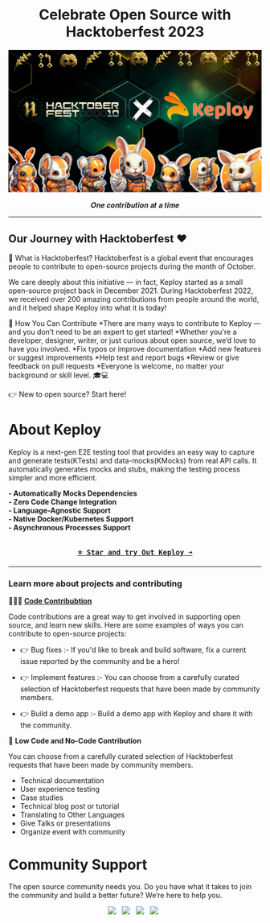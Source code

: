 <p align="center">

<h1 align="center">Celebrate
Open Source with Hacktoberfest 2023</h1>

![image](https://github.com/keploy/docs/blob/main/static/img/hacktoberfest-2023.png?raw=true)

 <p align="center">𝑶𝒏𝒆 𝒄𝒐𝒏𝒕𝒓𝒊𝒃𝒖𝒕𝒊𝒐𝒏 𝒂𝒕 𝒂 𝒕𝒊𝒎𝒆</p>

</p>

---


## Our Journey with Hacktoberfest ❤️

🎉 What is Hacktoberfest?
Hacktoberfest is a global event that encourages people to contribute to open-source projects during the month of October.

We care deeply about this initiative — in fact, Keploy started as a small open-source project back in December 2021. During Hacktoberfest 2022, we received over 200 amazing contributions from people around the world, and it helped shape Keploy into what it is today!

🙌 How You Can Contribute
*There are many ways to contribute to Keploy — and you don’t need to be an expert to get started!
*Whether you're a developer, designer, writer, or just curious about open source, we’d love to have you involved.
*Fix typos or improve documentation
*Add new features or suggest improvements
*Help test and report bugs
*Review or give feedback on pull requests
*Everyone is welcome, no matter your background or skill level. 🎓💻

👉 New to open source? Start here!



# About Keploy

Keploy is a next-gen E2E testing tool that provides an easy way to capture and generate tests(KTests) and data-mocks(KMocks) from real API calls. It automatically generates mocks and stubs, making the testing process simpler and more efficient.

**- Automatically Mocks Dependencies** <br/>
**- Zero Code Change Integration** <br/>
**- Language-Agnostic Support** <br/>
**- Native Docker/Kubernetes Support** <br/>
**- Asynchronous Processes Support** <br/>

<div align="center">

[<kbd><br><b> ⭐ Star and try Out Keploy ➜ </b><br></kbd>](https://keploy.io)

</div>

___

### Learn more about projects and contributing

👨🏻‍💻 <a href="https://github.com/Keploy/Keploy/issues?q=is%3Aissue+is%3Aopen+label%3AHACKTOBERFEST2023">**Code Contribubtion**</a> 

Code contributions are a great way to get involved in supporting open source, and learn new skills. Here are some examples of ways you can contribute to open-source projects:

- 👉 Bug fixes :- If you'd like to break and build software, fix a current issue reported by the community and be a hero!

- 👉 Implement features :- You can choose from a carefully curated selection of Hacktoberfest requests that have been made by community members.

- 👉 Build a demo app :- Build a demo app with Keploy and share it with the community.


📝 **Low Code and No-Code Contribution**

You can choose from a carefully curated selection of Hacktoberfest requests that have been made by community members.

- Technical documentation
- User experience testing
- Case studies
- Technical blog post or tutorial
- Translating to Other Languages
- Give Talks or presentations
- Organize event with community

# Community Support

The open source community needs you. Do you have what it takes to join the community and build a better future? We’re here to help you.

<p align="center">
  <a href="https://twitter.com/keployio" target="_blank"><img src="https://img.shields.io/badge/Twitter-1D9BF0.svg?style=for-the-badge&logo=Twitter&logoColor=white"></a>
  	&nbsp;
   <a href="https://www.linkedin.com/company/keploy/" target="_blank"><img src="https://img.shields.io/badge/LinkedIn-0A66C2.svg?style=for-the-badge&logo=LinkedIn&logoColor=white"></a>
  	&nbsp;
   <a href="https://community.keploy.io/" target="_blank"><img src="https://img.shields.io/badge/Blog-0A0A0A.svg?style=for-the-badge&logo=rss&logoColor=white"></a>
  	&nbsp;
   <a href="https://join.slack.com/t/keploy/shared_invite/zt-357qqm9b5-PbZRVu3Yt2rJIa6ofrwWNg" target="_blank"><img src="https://img.shields.io/badge/Slack-4A154B?style=for-the-badge&logo=slack&logoColor=white"></a>
  	&nbsp;
</p>

<div align="center">
 